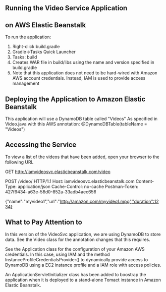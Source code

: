 ## Running the Video Service Application
## on AWS Elastic Beanstalk

To run the application:

1. Right-click build.gradle
2. Gradle->Tasks Quick Launcher
3. Tasks:  build
4. Creates WAR file in build/libs
   using the name and version specified in build.gradle
5. Note that this application does not need to be hard-wired with 
   Amazon AWS account credentials.  Instead, IAM is used
   to provide access management

## Deploying the Application to Amazon Elastic Beanstalk

This application will use a DynamoDB table called "Videos"
As specified in Video.java with this AWS annotation:
  @DynamoDBTable(tableName = "Videos")


## Accessing the Service
To view a list of the videos that have been added, open your browser to the following
URL

GET
http://iamvideosvc.elasticbeanstalk.com/video

POST /video/ HTTP/1.1
Host: iamvideosvc.elasticbeanstalk.com
Content-Type: application/json
Cache-Control: no-cache
Postman-Token: 427f9434-a63e-58d0-852a-33adb4aec656

{"name":"myvideo1","url":"http://amazon.com/myvideo1.mpg","duration":1234}



## What to Pay Attention to

In this version of the VideoSvc application, we are using DynamoDB to store data.
See the Video class for the annotation changes that this requires. 

See the Application class for the configuration of your Amazon AWS credentials.
In this case, using IAM and the method InstanceProfileCredentialsProvider()
to dynamically provide access to DynamoDB using a EC2 instance profile and a
IAM role with access policies.

An ApplicationServletInitializer class has been added to boostrap the application 
when it is deployed to a stand-alone Tomact instance in Amazon Elastic Beanstalk.


